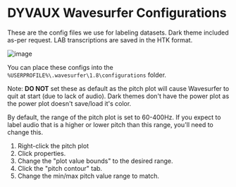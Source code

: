 # DYVAUX Wavesurfer Configurations
These are the config files we use for labeling datasets. Dark theme included as-per request.
LAB transcriptions are saved in the HTK format.

![image](https://user-images.githubusercontent.com/16280813/155665138-3be5b62f-d580-42d9-a117-5c4569216c6f.png)

You can place these configs into the `%USERPROFILE%\.wavesurfer\1.8\configurations` folder.

Note: **DO NOT** set these as default as the pitch plot will cause Wavesurfer to quit at start (due to lack of audio).
Dark themes don't have the power plot as the power plot doesn't save/load it's color.

By default, the range of the pitch plot is set to 60-400Hz. If you expect to label audio that is a higher or lower pitch than this range, you'll need to change this.
1. Right-click the pitch plot
2. Click properties.
4. Change the "plot value bounds" to the desired range.
5. Click the "pitch contour" tab.
6. Change the min/max pitch value range to match.
